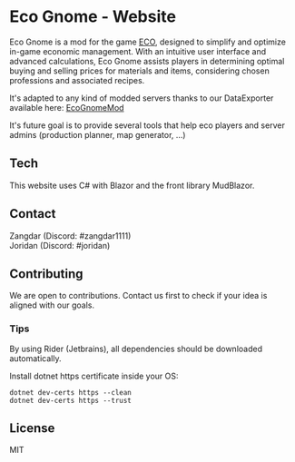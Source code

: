 ﻿# Eco Gnome - Website


Eco Gnome is a mod for the game [ECO](https://play.eco/), 
designed to simplify and optimize in-game economic management.
With an intuitive user interface and advanced calculations, 
Eco Gnome assists players in determining optimal buying and selling prices for materials and items, 
considering chosen professions and associated recipes.

It's adapted to any kind of modded servers thanks to our DataExporter available here: [EcoGnomeMod](https://github.com/Eco-Gnome/eco-gnome-mod)

It's future goal is to provide several tools that help eco players and server admins 
(production planner, map generator, ...)

## Tech

This website uses C# with Blazor and the front library MudBlazor.

## Contact

Zangdar (Discord: #zangdar1111)  
Joridan (Discord: #joridan)  

## Contributing

We are open to contributions. Contact us first to check if your idea is aligned with our goals.

### Tips

By using Rider (Jetbrains), all dependencies should be downloaded automatically.

Install dotnet https certificate inside your OS:
```
dotnet dev-certs https --clean
dotnet dev-certs https --trust
```

## License
MIT
